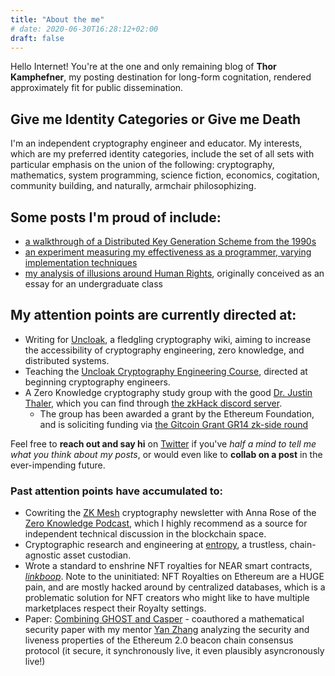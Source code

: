 ```yaml
---
title: "About the me"
# date: 2020-06-30T16:28:12+02:00
draft: false
---
```


Hello Internet! 
You're at the one and only remaining blog of **Thor Kamphefner**, my posting destination for long-form cognitation, rendered approximately fit for public dissemination.  

## Give me Identity Categories or Give me Death
I'm an independent cryptography engineer and educator.
My interests, which are my preferred identity categories, include the set of all sets with particular emphasis on the union of the following: cryptography, mathematics, system programming, science fiction, economics, cogitation, community building, and naturally, armchair philosophizing. 

## Some posts I'm proud of include:
- [a walkthrough of a Distributed Key Generation Scheme from the 1990s](https://thork.net/posts/2022_4_21_dkg/) 
- [an experiment measuring my effectiveness as a programmer, varying implementation techniques](https://thork.net/posts/20211015_how_effective_prototyping_euler50/)
- [my analysis of illusions around Human Rights](https://thork.net/posts/2020_four_floundering_eras_of_human_rights/), originally conceived as an essay for an undergraduate class

## My attention points are currently directed at:
- Writing for [Uncloak](uncloak.org), a fledgling cryptography wiki, aiming to increase the accessibility of cryptography engineering, zero knowledge, and distributed systems.
- Teaching the [Uncloak Cryptography Engineering Course](https://uncloak.org/courses/rust+cryptography+engineering/course-Rust+Cryptography+Engineering+Study+Group+Syllabus), directed at beginning cryptography engineers.
- A Zero Knowledge cryptography study group with the good [Dr. Justin Thaler](https://people.cs.georgetown.edu/jthaler/), which you can find through [the zkHack discord server](discord.com/invite/tHXyEbEqVN). 
  - The group has been awarded a grant by the Ethereum Foundation, and is soliciting funding via [the Gitcoin Grant GR14 zk-side round](https://gitcoin.co/grants/6020/the-proofs-arguments-and-zero-knowledge-zk-hack-st)

Feel free to **reach out and say hi** on [Twitter](https://twitter.com/cryptograthor) if you've *half a mind to tell me what you think about my posts*, or would even like to **collab on a post** in the ever-impending future.

### Past attention points have accumulated to:
- Cowriting the [ZK Mesh](https://zkmesh.substack.com) cryptography newsletter with Anna Rose of the [Zero Knowledge Podcast](https://zeroknowledge.fm/), which I highly recommend as a source for independent technical discussion in the blockchain space.
- Cryptographic research and engineering at [entropy](https://entropy.xyz/), a trustless, chain-agnostic asset custodian.
- Wrote a standard to enshrine NFT royalties for NEAR smart contracts, [_linkboop_](https://github.com/near/NEPs/blob/master/specs/Standards/NonFungibleToken/Payout.md). Note to the uninitiated: NFT Royalties on Ethereum are a HUGE pain, and are mostly hacked around by centralized databases, which is a problematic solution for NFT creators who might like to have multiple marketplaces respect their Royalty settings. 
- Paper: [Combining GHOST and Casper](https://arxiv.org/abs/2003.03052) - coauthored a mathematical security paper with my mentor [Yan Zhang](https://twitter.com/krzhang) analyzing the security and liveness properties of the Ethereum 2.0 beacon chain consensus protocol (it secure, it synchronously live, it even plausibly asyncronously live!)
